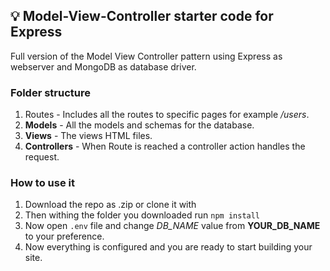 ## 💡 Model-View-Controller starter code for Express

Full version of the Model View Controller pattern using Express as webserver and MongoDB as database driver.

### Folder structure
1. Routes - Includes all the routes to specific pages for example */users*.
1. **Models** - All the models and schemas for the database.
1. **Views** - The views HTML files.
1. **Controllers** - When Route is reached a controller action handles the request.

### How to use it

1. Download the repo as .zip or clone it with
2. Then withing the folder you downloaded run
   `npm install`
3. Now open `.env` file and change *DB_NAME* value from **YOUR_DB_NAME** to your preference.
4. Now everything is configured and you are ready to start building your site.



